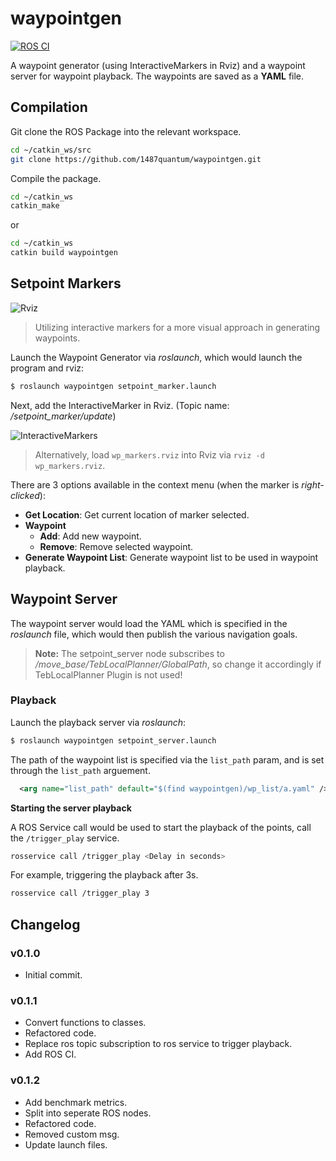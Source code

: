# waypointgen

[![ROS CI](https://img.shields.io/github/workflow/status/1487quantum/waypointgen/ROS%20CI?label=CI&logo=ros&style=for-the-badge)](https://github.com/1487quantum/waypointgen/actions/workflows/ros_ci.yml)



A waypoint generator (using InteractiveMarkers in Rviz) and a waypoint server for waypoint playback. The waypoints are saved as a **YAML** file.

## Compilation

Git clone the ROS Package into the relevant workspace.

```bash
cd ~/catkin_ws/src
git clone https://github.com/1487quantum/waypointgen.git
```

Compile the package.

```bash
cd ~/catkin_ws
catkin_make
```

or 

```bash
cd ~/catkin_ws
catkin build waypointgen
```

## Setpoint Markers
![Rviz](assets/b.jpg)

> Utilizing interactive markers for a more visual approach in generating waypoints.

Launch the Waypoint Generator via *roslaunch*, which would launch the program and rviz:
```bash
$ roslaunch waypointgen setpoint_marker.launch  
```
Next, add the InteractiveMarker in Rviz. (Topic name: */setpoint_marker/update*)

![InteractiveMarkers](assets/a.jpg)

> Alternatively, load `wp_markers.rviz` into Rviz via `rviz -d wp_markers.rviz`.

There are 3 options available in the context menu (when the marker is _right-clicked_):
- **Get Location**: Get current location of marker selected.
- **Waypoint**
  - **Add**: Add new waypoint.
  - **Remove**: Remove selected waypoint.
- **Generate Waypoint List**: Generate waypoint list to be used in waypoint playback.


## Waypoint Server
The waypoint server would load the YAML which is specified in the *roslaunch* file, which would then publish the various navigation goals.

> **Note:** The setpoint_server node subscribes to */move_base/TebLocalPlanner/GlobalPath*, so change it accordingly if TebLocalPlanner Plugin is not used!

### Playback
Launch the playback server via *roslaunch*:
```bash
$ roslaunch waypointgen setpoint_server.launch  
```
The path of the waypoint list is specified via the `list_path` param, and is set through the `list_path` arguement.
```xml
  <arg name="list_path" default="$(find waypointgen)/wp_list/a.yaml" />
```
**Starting the server playback**

A ROS Service call would be used to start the playback of the points, call the `/trigger_play` service.

```bash
rosservice call /trigger_play <Delay in seconds>
```
For example, triggering the playback after 3s.

```bash
rosservice call /trigger_play 3
```

## Changelog

### v0.1.0

- Initial commit.

### v0.1.1

- Convert functions to classes.
- Refactored code.
- Replace ros topic subscription to ros service to trigger playback.
- Add ROS CI.

### v0.1.2

- Add benchmark metrics.
- Split into seperate ROS nodes.
- Refactored code.
- Removed custom msg.
- Update launch files.

